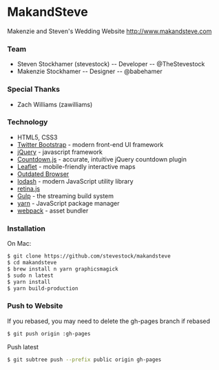 # MakandSteve
Makenzie and Steven's Wedding Website http://www.makandsteve.com

### Team
* Steven Stockhamer (stevestock) -- Developer -- @TheStevestock
* Makenzie Stockhamer   -- Designer  -- @babehamer

### Special Thanks
* Zach Williams (zawilliams)

### Technology
* HTML5, CSS3
* [Twitter Bootstrap](http://getbootstrap.com) - modern front-end UI framework
* [jQuery](https://jquery.com) - javascript framework
* [Countdown.js](http://countdownjs.org) - accurate, intuitive jQuery countdown plugin
* [Leaflet](http://leafletjs.com) - mobile-friendly interactive maps
* [Outdated Browser](http://outdatedbrowser.com/)
* [lodash](https://lodash.com) - modern JavaScript utility library
* [retina.js](http://imulus.github.io/retinajs/)
* [Gulp](http://gulpjs.com) - the streaming build system
* [yarn](https://yarnpkg.com/en/) - JavaScript package manager
* [webpack](https://webpack.js.org) - asset bundler

### Installation

On Mac:

```sh
$ git clone https://github.com/stevestock/makandsteve
$ cd makandsteve
$ brew install n yarn graphicsmagick
$ sudo n latest
$ yarn install
$ yarn build-production
```

### Push to Website

If you rebased, you may need to delete the gh-pages branch if rebased

```sh
$ git push origin :gh-pages
```

Push latest

```sh
$ git subtree push --prefix public origin gh-pages
```